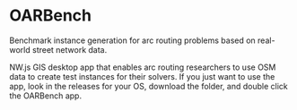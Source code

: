 # OARBench
Benchmark instance generation for arc routing problems based on real-world street network data.

NW.js GIS desktop app that enables arc routing researchers to use OSM data to create test instances for their solvers.
If you just want to use the app, look in the releases for your OS, download the folder, and double click the OARBench app.
